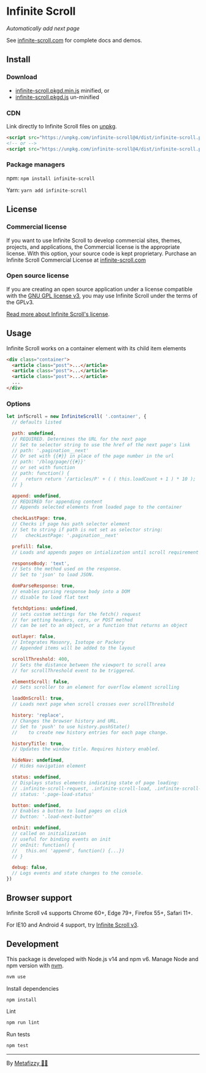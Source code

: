 # Infinite Scroll

_Automatically add next page_

See [infinite-scroll.com](https://infinite-scroll.com) for complete docs and demos.

## Install

### Download

- [infinite-scroll.pkgd.min.js](https://unpkg.com/infinite-scroll@4/dist/infinite-scroll.pkgd.min.js) minified, or
- [infinite-scroll.pkgd.js](https://unpkg.com/infinite-scroll@4/dist/infinite-scroll.pkgd.js) un-minified

### CDN

Link directly to Infinite Scroll files on [unpkg](https://unpkg.com).

``` html
<script src="https://unpkg.com/infinite-scroll@4/dist/infinite-scroll.pkgd.min.js"></script>
<!-- or -->
<script src="https://unpkg.com/infinite-scroll@4/dist/infinite-scroll.pkgd.js"></script>
```

### Package managers

npm: `npm install infinite-scroll`

Yarn: `yarn add infinite-scroll`

## License

### Commercial license

If you want to use Infinite Scroll to develop commercial sites, themes, projects, and applications, the Commercial license is the appropriate license. With this option, your source code is kept proprietary. Purchase an Infinite Scroll Commercial License at [infinite-scroll.com](https://infinite-scroll.com/#commercial-license)

### Open source license

If you are creating an open source application under a license compatible with the [GNU GPL license v3](https://www.gnu.org/licenses/gpl-3.0.html), you may use Infinite Scroll under the terms of the GPLv3.

[Read more about Infinite Scroll's license](https://infinite-scroll.com/license.html).

## Usage

Infinite Scroll works on a container element with its child item elements

``` html
<div class="container">
  <article class="post">...</article>
  <article class="post">...</article>
  <article class="post">...</article>
  ...
</div>
```

### Options

``` js
let infScroll = new InfiniteScroll( '.container', {
  // defaults listed

  path: undefined,
  // REQUIRED. Determines the URL for the next page
  // Set to selector string to use the href of the next page's link
  // path: '.pagination__next'
  // Or set with {{#}} in place of the page number in the url
  // path: '/blog/page/{{#}}'
  // or set with function
  // path: function() {
  //   return return '/articles/P' + ( ( this.loadCount + 1 ) * 10 );
  // }

  append: undefined,
  // REQUIRED for appending content
  // Appends selected elements from loaded page to the container

  checkLastPage: true,
  // Checks if page has path selector element
  // Set to string if path is not set as selector string:
  //   checkLastPage: '.pagination__next'

  prefill: false,
  // Loads and appends pages on intialization until scroll requirement is met.

  responseBody: 'text',
  // Sets the method used on the response.
  // Set to 'json' to load JSON.

  domParseResponse: true,
  // enables parsing response body into a DOM
  // disable to load flat text

  fetchOptions: undefined,
  // sets custom settings for the fetch() request
  // for setting headers, cors, or POST method
  // can be set to an object, or a function that returns an object

  outlayer: false,
  // Integrates Masonry, Isotope or Packery
  // Appended items will be added to the layout

  scrollThreshold: 400,
  // Sets the distance between the viewport to scroll area
  // for scrollThreshold event to be triggered.

  elementScroll: false,
  // Sets scroller to an element for overflow element scrolling

  loadOnScroll: true,
  // Loads next page when scroll crosses over scrollThreshold

  history: 'replace',
  // Changes the browser history and URL.
  // Set to 'push' to use history.pushState()
  //    to create new history entries for each page change.

  historyTitle: true,
  // Updates the window title. Requires history enabled.

  hideNav: undefined,
  // Hides navigation element

  status: undefined,
  // Displays status elements indicating state of page loading:
  // .infinite-scroll-request, .infinite-scroll-load, .infinite-scroll-error
  // status: '.page-load-status'

  button: undefined,
  // Enables a button to load pages on click
  // button: '.load-next-button'

  onInit: undefined,
  // called on initialization
  // useful for binding events on init
  // onInit: function() {
  //   this.on( 'append', function() {...})
  // }

  debug: false,
  // Logs events and state changes to the console.
})
```

## Browser support

Infinite Scroll v4 supports Chrome 60+, Edge 79+, Firefox 55+, Safari 11+.

For IE10 and Android 4 support, try [Infinite Scroll v3](https://v3.infinite-scroll.com/).

## Development

This package is developed with Node.js v14 and npm v6. Manage Node and npm version with [nvm](https://github.com/nvm-sh/nvm).

``` sh
nvm use
```

Install dependencies

``` sh
npm install
```

Lint

``` sh
npm run lint
```

Run tests

``` sh
npm test
```

---

By [Metafizzy 🌈🐻](https://metafizzy.co)